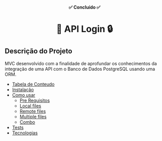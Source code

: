 <h4 align="center"> 
	✅ Concluído ✅
</h4>

<h1 align="center" text-color="red">
    🔑 API Login 🔒 
</h1>

## Descrição do Projeto
MVC desenvolvido com a finalidade de aprofundar os conhecimentos da integração de uma API com o Banco de Dados PostgreSQL usando uma ORM.


<!--ts-->
   * [Tabela de Conteudo](#tabela-de-conteudo)
   * [Instalação](#instalacao)
   * [Como usar](#como-usar)
      * [Pre Requisitos](#pre-requisitos)
      * [Local files](#local-files)
      * [Remote files](#remote-files)
      * [Multiple files](#multiple-files)
      * [Combo](#combo)
   * [Tests](#testes)
   * [Tecnologias](#tecnologias)
<!--te-->
